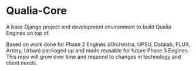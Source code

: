 # Qualia-Core
A base Django project and development environment to build Qualia Engines on top of.

Based on work done for Phase 2 Engines (iOrchestra, UPSU, Datalab, FLUX, Artory, Urban) packaged up and made reusable for future Phase 3 Engines. This repo will grow over time and respond to changes in technology and client needs.
